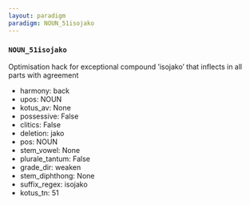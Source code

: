 ```yaml
---
layout: paradigm
paradigm: NOUN_51isojako
---
```

### ` NOUN_51isojako `

Optimisation hack for exceptional compound ’isojako’ that inflects in all parts with agreement
* harmony: back
* upos: NOUN
* kotus_av: None
* possessive: False
* clitics: False
* deletion: jako
* pos: NOUN
* stem_vowel: None
* plurale_tantum: False
* grade_dir: weaken
* stem_diphthong: None
* suffix_regex: isojako
* kotus_tn: 51
